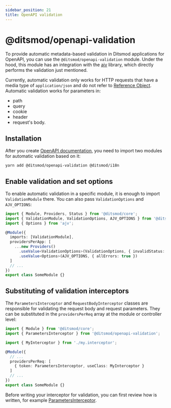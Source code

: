 ```yaml
---
sidebar_position: 21
title: OpenAPI validation
---
```


# @ditsmod/openapi-validation

To provide automatic metadata-based validation in Ditsmod applications for OpenAPI, you can use the `@ditsmod/openapi-validation` module. Under the hood, this module has an integration with the [ajv][1] library, which directly performs the validation just mentioned.

Currently, automatic validation only works for HTTP requests that have a media type of `application/json` and do not refer to [Reference Object][3]. Automatic validation works for parameters in:
- path
- query
- cookie
- header
- request's body.

## Installation

After you create [OpenAPI documentation][2], you need to import two modules for automatic validation based on it:

```bash
yarn add @ditsmod/openapi-validation @ditsmod/i18n
```

## Enable validation and set options

To enable automatic validation in a specific module, it is enough to import `ValidationModule` there. You can also pass `ValidationOptions` and `AJV_OPTIONS`:

```ts
import { Module, Providers, Status } from '@ditsmod/core';
import { ValidationModule, ValidationOptions, AJV_OPTIONS } from '@ditsmod/openapi-validation';
import { Options } from 'ajv';

@Module({
  imports: [ValidationModule],
  providersPerApp: [
    ...new Providers()
      .useValue<ValidationOptions>(ValidationOptions, { invalidStatus: Status.UNPROCESSABLE_ENTRY })
      .useValue<Options>(AJV_OPTIONS, { allErrors: true })
  ]
  // ...
})
export class SomeModule {}
```

## Substituting of validation interceptors

The `ParametersInterceptor` and `RequestBodyInterceptor` classes are responsible for validating the request body and request parameters. They can be substituted in the `providersPerReq` array at the module or controller level:

```ts
import { Module } from '@ditsmod/core';
import { ParametersInterceptor } from '@ditsmod/openapi-validation';

import { MyInterceptor } from './my.interceptor';

@Module({
  // ...
  providersPerReq: [
    { token: ParametersInterceptor, useClass: MyInterceptor }
  ]
  // ...
})
export class SomeModule {}
```

Before writing your interceptor for validation, you can first review how is written, for example [ParametersInterceptor][4].


[1]: https://ajv.js.org/guide/getting-started.html
[2]: /published-modules/openapi
[3]: https://github.com/OAI/OpenAPI-Specification/blob/main/versions/3.1.0.md#referenceObject
[4]: https://github.com/ditsmod/ditsmod/blob/main/packages/openapi-validation/src/parameters.interceptor.ts

